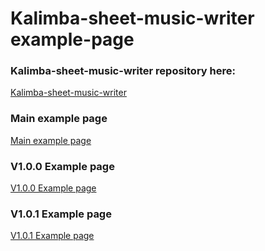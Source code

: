 # Kalimba-sheet-music-writer example-page
### Kalimba-sheet-music-writer repository here:
[Kalimba-sheet-music-writer](https://github.com/urobot2011/Kalimba-sheet-music-writer "Kalimba-sheet-music-writer")
### Main example page
[Main example page](https://urobot2011.github.io/Kalimba-sheet-music-writer-example-page/V1.0.0/ "Main example page")
### V1.0.0 Example page
[V1.0.0 Example page](https://urobot2011.github.io/Kalimba-sheet-music-writer-example-page/V1.0.0/ "V1.0.0 Example page")
### V1.0.1 Example page
[V1.0.1 Example page](https://urobot2011.github.io/Kalimba-sheet-music-writer-example-page/V1.0.1/ "V1.0.1 Example page")
